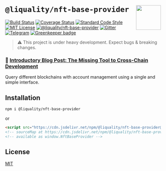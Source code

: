 # `@liquality/nft-base-provider` <img align="right" src="https://raw.githubusercontent.com/liquality/chainabstractionlayer/master/liquality-logo.png" height="80px" />

[![Build Status](https://travis-ci.com/liquality/chainabstractionlayer.svg?branch=master)](https://travis-ci.com/liquality/chainabstractionlayer)
[![Coverage Status](https://coveralls.io/repos/github/liquality/chainabstractionlayer/badge.svg?branch=master)](https://coveralls.io/github/liquality/chainabstractionlayer?branch=master)
[![Standard Code Style](https://img.shields.io/badge/codestyle-standard-brightgreen.svg)](https://github.com/standard/standard)
[![MIT License](https://img.shields.io/badge/license-MIT-brightgreen.svg)](../../LICENSE.md)
[![@liquality/nft-base-provider](https://img.shields.io/npm/dt/@liquality/nft-base-provider.svg)](https://npmjs.com/package/@liquality/nft-base-provider)
[![Gitter](https://img.shields.io/gitter/room/liquality/Lobby.svg)](https://gitter.im/liquality/Lobby?source=orgpage)
[![Telegram](https://img.shields.io/badge/chat-on%20telegram-blue.svg)](https://t.me/Liquality) [![Greenkeeper badge](https://badges.greenkeeper.io/liquality/chainabstractionlayer.svg)](https://greenkeeper.io/)

> :warning: This project is under heavy development. Expect bugs & breaking changes.

### :pencil: [Introductory Blog Post: The Missing Tool to Cross-Chain Development](https://medium.com/liquality/the-missing-tool-to-cross-chain-development-2ebfe898efa1)

Query different blockchains with account management using a single and simple interface.

## Installation

```bash
npm i @liquality/nft-base-provider
```

or

```html
<script src="https://cdn.jsdelivr.net/npm/@liquality/nft-base-provider@0.2.3/dist/nft-base-provider.min.js"></script>
<!-- sourceMap at https://cdn.jsdelivr.net/npm/@liquality/nft-base-provider@0.2.3/dist/nft-base-provider.min.js.map -->
<!-- available as window.NftBaseProvider -->
```

## License

[MIT](../../LICENSE.md)
